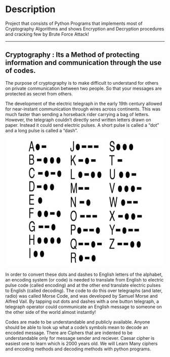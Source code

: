 Description<a name="Top"></a>
===============================
Project that consists of Python Programs that implements most of Cryptography Algorithms and shows Encryption and Decryption procedures and cracking few by Brute Force Attack!

- - - - 

## Cryptography : Its a Method of protecting information and communication through the use of codes.

The purpose of cryptography is to make difficult to understand for others on private communication between two people.
So that your messages are protected as secret from others.

The development of the electric telegraph in the early 19th century allowed for near-instant communication through wires across continents. This was much faster than sending a horseback rider carrying a bag of letters. However, the telegraph couldn’t directly send written letters drawn on paper. 
Instead it could send electric pulses. A short pulse is called a “dot” and a long pulse is called a “dash”.
<br/><br/>
<img src="https://github.com/prashanthprabhu24/Cryptography/blob/main/Bin/morse.jpg" width="700" height="400" ><br/>
<br/>
In order to convert these dots and dashes to English letters of the alphabet, an encoding system (or code) is needed to translate from English to electric pulse code (called encoding) and at the other end translate electric pulses to English (called decoding). The code to do this over telegraphs (and later, radio) was called Morse Code, and was developed by Samuel Morse and Alfred Vail. By tapping out dots and dashes with a one button telegraph, a telegraph operator could communicate an English message to someone on the other side of the world almost instantly!<br/>

Codes are made to be understandable and publicly available. Anyone should be able to look up what a code’s symbols mean to decode an encoded message. 
There are Ciphers that are indented to be understandable only for message sender and reciever.
Caesar cipher is easiest one to learn which is 2000 years old.
We will Learn Many ciphers and encoding methods and decoding methods with python programs.

